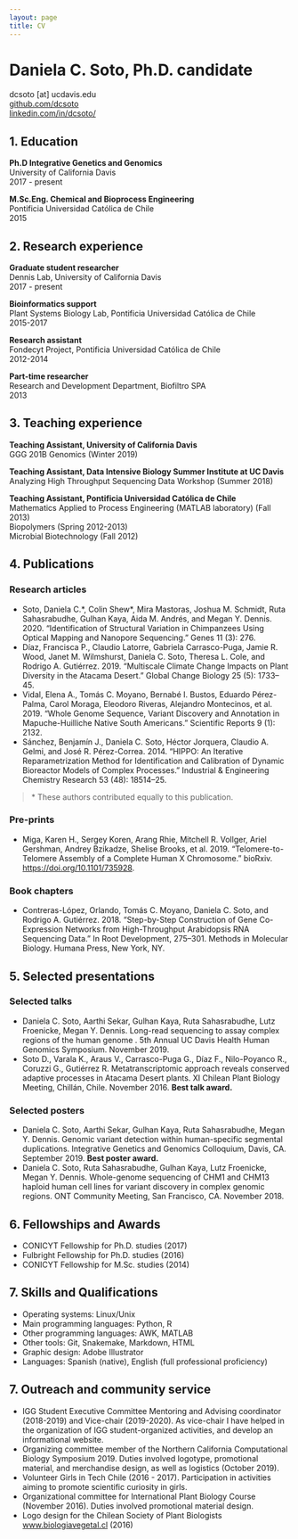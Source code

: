 ```yaml
---
layout: page
title: CV
---
```


# Daniela C. Soto, Ph.D. candidate

dcsoto [at] ucdavis.edu <br/>
[github.com/dcsoto](https://github.com/dcsoto) <br/>
[linkedin.com/in/dcsoto/](https://www.linkedin.com/in/dcsoto/) <br/>

## 1. Education

**Ph.D Integrative Genetics and Genomics** <br/>
University of California Davis <br/>
2017 - present <br/>

**M.Sc.Eng. Chemical and Bioprocess Engineering** <br/>
Pontificia Universidad Católica de Chile <br/>
2015 <br/>

## 2. Research experience

**Graduate student researcher** <br/>
Dennis Lab, University of California Davis <br/>
2017 - present <br/>

**Bioinformatics support** <br/>
Plant Systems Biology Lab, Pontificia Universidad Católica de Chile <br/>
2015-2017 <br/>

**Research assistant** <br/>
Fondecyt Project, Pontificia Universidad Católica de Chile <br/>
2012-2014 <br/>

**Part-time researcher** <br/>
Research and Development Department, Biofiltro SPA <br/>
2013 <br/>


## 3. Teaching experience

**Teaching Assistant, University of California Davis** <br/>
GGG 201B Genomics (Winter 2019) <br/>

**Teaching Assistant, Data Intensive Biology Summer Institute at UC Davis** <br/>
Analyzing High Throughput Sequencing Data Workshop (Summer 2018) <br/>

**Teaching Assistant, Pontificia Universidad Católica de Chile** <br/>
Mathematics Applied to Process Engineering (MATLAB laboratory) (Fall 2013) <br/>
Biopolymers (Spring 2012-2013) <br/>
Microbial Biotechnology (Fall 2012) <br/>

## 4. Publications

### Research articles

* Soto, Daniela C.\*, Colin Shew\*, Mira Mastoras, Joshua M. Schmidt, Ruta Sahasrabudhe, Gulhan Kaya, Aida M. Andrés, and Megan Y. Dennis. 2020. “Identification of Structural Variation in Chimpanzees Using Optical Mapping and Nanopore Sequencing.” Genes 11 (3): 276.
* Díaz, Francisca P., Claudio Latorre, Gabriela Carrasco-Puga, Jamie R. Wood, Janet M. Wilmshurst, Daniela C. Soto, Theresa L. Cole, and Rodrigo A. Gutiérrez. 2019. “Multiscale Climate Change Impacts on Plant Diversity in the Atacama Desert.” Global Change Biology 25 (5): 1733–45.
* Vidal, Elena A., Tomás C. Moyano, Bernabé I. Bustos, Eduardo Pérez-Palma, Carol Moraga, Eleodoro Riveras, Alejandro Montecinos, et al. 2019. “Whole Genome Sequence, Variant Discovery and Annotation in Mapuche-Huilliche Native South Americans.” Scientific Reports 9 (1): 2132.
* Sánchez, Benjamín J., Daniela C. Soto, Héctor Jorquera, Claudio A. Gelmi, and José R. Pérez-Correa. 2014. “HIPPO: An Iterative Reparametrization Method for Identification and Calibration of Dynamic Bioreactor Models of Complex Processes.” Industrial & Engineering Chemistry Research 53 (48): 18514–25.

> \* These authors contributed equally to this publication.

### Pre-prints

* Miga, Karen H., Sergey Koren, Arang Rhie, Mitchell R. Vollger, Ariel Gershman, Andrey Bzikadze, Shelise Brooks, et al. 2019. “Telomere-to-Telomere Assembly of a Complete Human X Chromosome.” bioRxiv. https://doi.org/10.1101/735928.

### Book chapters

* Contreras-López, Orlando, Tomás C. Moyano, Daniela C. Soto, and Rodrigo A. Gutiérrez. 2018. “Step-by-Step Construction of Gene Co-Expression Networks from High-Throughput Arabidopsis RNA Sequencing Data.” In Root Development, 275–301. Methods in Molecular Biology. Humana Press, New York, NY.

## 5. Selected presentations

### Selected talks

* Daniela C. Soto, Aarthi Sekar, Gulhan Kaya, Ruta Sahasrabudhe, Lutz Froenicke, Megan Y. Dennis. Long-read sequencing to assay complex regions of the human genome . 5th Annual UC Davis Health Human Genomics Symposium. November 2019.
* Soto D., Varala K., Araus V., Carrasco-Puga G., Díaz F., Nilo-Poyanco R., Coruzzi G., Gutiérrez R. Metatranscriptomic approach reveals conserved adaptive processes in Atacama Desert plants. XI Chilean Plant Biology Meeting, Chillán, Chile. November 2016. **Best talk award.**

### Selected posters

* Daniela C. Soto, Aarthi Sekar, Gulhan Kaya, Ruta Sahasrabudhe, Megan Y. Dennis. Genomic variant detection within human-specific segmental duplications. Integrative Genetics and Genomics Colloquium, Davis, CA. September 2019. **Best poster award.**
* Daniela C. Soto, Ruta Sahasrabudhe, Gulhan Kaya, Lutz Froenicke, Megan Y. Dennis. Whole-genome sequencing of CHM1 and CHM13 haploid human cell lines for variant discovery in complex genomic regions. ONT Community Meeting, San Francisco, CA. November 2018.

## 6. Fellowships and Awards

- CONICYT Fellowship for Ph.D. studies (2017)
- Fulbright Fellowship for Ph.D. studies (2016)
- CONICYT Fellowship for M.Sc. studies (2014)

## 7. Skills and Qualifications

- Operating systems: Linux/Unix
- Main programming languages: Python, R
- Other programming languages: AWK, MATLAB
- Other tools: Git, Snakemake, Markdown, HTML
- Graphic design: Adobe Illustrator
- Languages: Spanish (native), English (full professional proficiency)

## 7. Outreach and community service

- IGG Student Executive Committee Mentoring and Advising coordinator (2018-2019) and Vice-chair (2019-2020). As vice-chair I have helped in the organization of IGG student-organized activities, and develop an informational website.
- Organizing committee member of the Northern California Computational Biology Symposium 2019. Duties involved logotype, promotional material, and merchandise design, as well as logistics (October 2019).
- Volunteer Girls in Tech Chile (2016 - 2017). Participation in activities aiming to promote scientific curiosity in girls.
- Organizational committee for International Plant Biology Course (November 2016). Duties involved promotional material design.
- Logo design for the Chilean Society of Plant Biologists www.biologiavegetal.cl (2016)
